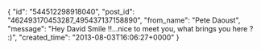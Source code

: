  {
   "id": "544512298918040",
   "post_id": "462493170453287_495437137158890",
   "from_name": "Pete Daoust",
   "message": "Hey David Smile !!...nice to meet you, what brings you here ? :)",
   "created_time": "2013-08-03T16:06:27+0000"
 }
